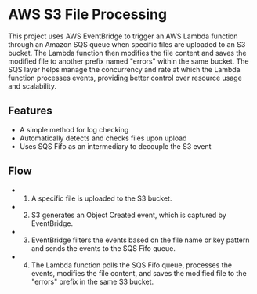 # AWS S3 File Processing
This project uses AWS EventBridge to trigger an AWS Lambda function through an Amazon SQS queue when specific files are uploaded to an S3 bucket. The Lambda function then modifies the file content and saves the modified file to another prefix named "errors" within the same bucket. The SQS layer helps manage the concurrency and rate at which the Lambda function processes events, providing better control over resource usage and scalability.
## Features
* A simple method for log checking
* Automatically detects and checks files upon upload
* Uses SQS Fifo as an intermediary to decouple the S3 event
## Flow
* 1. A specific file is uploaded to the S3 bucket.
* 2. S3 generates an Object Created event, which is captured by EventBridge.
* 3. EventBridge filters the events based on the file name or key pattern and sends the events to the SQS Fifo queue.
* 4. The Lambda function polls the SQS Fifo queue, processes the events, modifies the file content, and saves the modified file to the "errors" prefix in the same S3 bucket.
